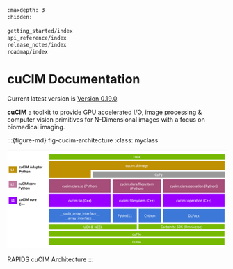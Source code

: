 <!-- ```{eval-rst}
:notoc:

``` -->

```{toctree}
:maxdepth: 3
:hidden:

getting_started/index
api_reference/index
release_notes/index
roadmap/index
```
<!-- user_guide/index
development/index -->


# cuCIM Documentation

Current latest version is [Version 0.19.0](release_notes/v0.19.0.md).

**cuCIM** a toolkit to provide GPU accelerated I/O, image  processing & computer vision primitives for N-Dimensional images with a focus on biomedical imaging.

:::{figure-md} fig-cucim-architecture
:class: myclass

<img src="_static/images/RAPIDS_cuCIM.png" alt="cuCIM Architecture" class="bg-primary mb-1" width="600px">

RAPIDS cuCIM Architecture
:::

<!-- .. raw:: html
   <div> </div> -->

<!-- ```{toctree}
:maxdepth: 3
:hidden:


reference/index.md

``` -->

<!--
```{include} readme.md
```

## Site contents

```{toctree}
:maxdepth: 2
:caption: Main docs

jupyter.md
installation.md
usage.md
changelog.md
Github repository <https://github.com/rapidsai/cucim>
```

## Reference pages

```{toctree}
:caption: Reference items
:maxdepth: 2

reference/index.md
```

## Development

```{toctree}
:caption: Development
:maxdepth: 1

contributing.md
authors.md
```

## Indices and tables

* {ref}`genindex`
* {ref}`modindex`
* {ref}`search`
 -->
